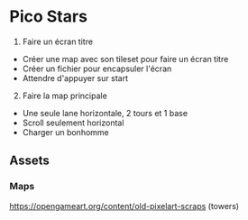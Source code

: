 # Pico Stars
1. Faire un écran titre
  - Créer une map avec son tileset pour faire un écran titre
  - Créer un fichier pour encapsuler l'écran
  - Attendre d'appuyer sur start
2. Faire la map principale
  - Une seule lane horizontale, 2 tours et 1 base
  - Scroll seulement horizontal
  - Charger un bonhomme


## Assets 
### Maps
https://opengameart.org/content/old-pixelart-scraps (towers)